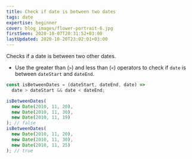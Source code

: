 ```yaml
---
title: Check if date is between two dates
tags: date
expertise: beginner
cover: blog_images/flower-portrait-6.jpg
firstSeen: 2020-10-07T20:31:52+03:00
lastUpdated: 2020-10-20T23:02:01+03:00
---
```


Checks if a date is between two other dates.

- Use the greater than (`>`) and less than (`<`) operators to check if `date` is between `dateStart` and `dateEnd`.

```js
const isBetweenDates = (dateStart, dateEnd, date) =>
  date > dateStart && date < dateEnd;
```

```js
isBetweenDates(
  new Date(2010, 11, 20),
  new Date(2010, 11, 30),
  new Date(2010, 11, 19)
); // false
isBetweenDates(
  new Date(2010, 11, 20),
  new Date(2010, 11, 30),
  new Date(2010, 11, 25)
); // true
```
